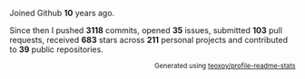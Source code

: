 Joined Github **10** years ago.

Since then I pushed **3118** commits, opened **35** issues, submitted **103** pull requests, received **683** stars across **211** personal projects and contributed to **39** public repositories.

<p align="right"><sub>Generated using <a href="https://github.com/marketplace/actions/profile-readme-stats">teoxoy/profile-readme-stats</a></sub></p>
